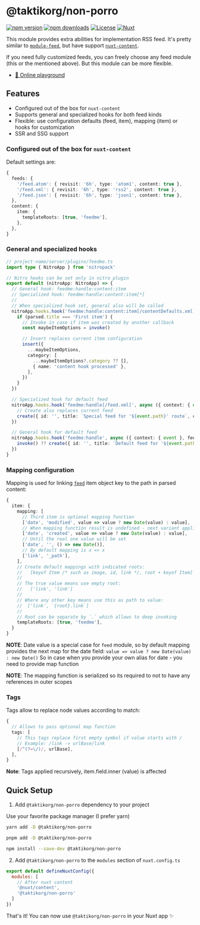 # @taktikorg/non-porro

[![npm version][npm-version-src]][npm-version-href]
[![npm downloads][npm-downloads-src]][npm-downloads-href]
[![License][license-src]][license-href]
[![Nuxt][nuxt-src]][nuxt-href]

This module provides extra abilities for implementation RSS feed.
It's pretty similar to [`module-feed`](https://nuxt.com/modules/module-feed),
but have support [`nuxt-content`](https://nuxt.com/modules/content).

If you need fully customized feeds, you can freely choose any feed module
(this or the mentioned above). But this module can be more flexible.

- [🏀 Online playground](https://stackblitz.com/github/helltraitor/@taktikorg/non-porro?file=playground%2Fapp.vue)

## Features

- Configured out of the box for `nuxt-content`
- Supports general and specialized hooks for both feed kinds
- Flexible: use configuration defaults (feed, item), mapping (item)
  or hooks for customization
- SSR and SSG support

### Configured out of the box for `nuxt-content`

Default settings are:

```ts
{
  feeds: {
    '/feed.atom': { revisit: '6h', type: 'atom1', content: true },
    '/feed.xml': { revisit: '6h', type: 'rss2', content: true },
    '/feed.json': { revisit: '6h', type: 'json1', content: true },
  },
  content: {
    item: {
      templateRoots: [true, 'feedme'],
    },
  },
}
```

### General and specialized hooks

```ts
// project-name/server/plugins/feedme.ts
import type { NitroApp } from 'nitropack'

// Nitro hooks can be set only in nitro plugin
export default (nitroApp: NitroApp) => {
  // General hook: feedme:handle:content:item
  // Specialized hook: feedme:handle:content:item[*]
  //
  // When specialized hook set, general also will be called
  nitroApp.hooks.hook('feedme:handle:content:item[/contentDefaults.xml]', async ({ feed: { insert, invoke, parsed } }) => {
    if (parsed.title === 'First item') {
      // Invoke in case if item was created by another callback
      const maybeItemOptions = invoke()

      // Insert replaces current item configuration
      insert({
        ...maybeItemOptions,
        category: [
          ...maybeItemOptions?.category ?? [],
          { name: 'content hook processed' },
        ],
      })
    }
  })

  // Specialized hook for default feed
  nitroApp.hooks.hook('feedme:handle[/feed.xml]', async ({ context: { event }, feed: { create } }) => {
    // Create also replaces current feed
    create({ id: '', title: `Special feed for '${event.path}' route`, copyright: '' })
  })

  // General hook for default feed
  nitroApp.hooks.hook('feedme:handle', async ({ context: { event }, feed: { create, invoke } }) => {
    invoke() ?? create({ id: '', title: `Default feed for '${event.path}' route`, copyright: '' })
  })
}
```

### Mapping configuration

Mapping is used for linking [`feed`](https://github.com/jpmonette/feed) item object key
to the path in parsed content:

```ts
{
  item: {
    mapping: [
      // Third item is optional mapping function
      ['date', 'modified', value => value ? new Date(value) : value],
      // When mapping function result is undefined - next variant applied
      ['date', 'created', value => value ? new Date(value) : value],
      // Until the real one value will be set
      ['date', '', () => new Date()],
      // By default mapping is x => x
      ['link', '_path'],
    ],
    // Create default mappings with indicated roots:
    //   [keyof Item /* such as image, id, link */, root + keyof Item]
    //
    // The true value means use empty root:
    //   ['link', 'link']
    //
    // Where any other key means use this as path to value:
    //  ['link', `{root}.link`]
    //
    // Root can be separate by `.` which allows to deep invoking
    templateRoots: [true, 'feedme'],
  }
}
```

**NOTE**: Date value is a special case for `feed` module, so by default mapping provides
the next map for the date field: `value => value ? new Date(value) : new Date()`
So in case when you provide your own alias for date - you need to provide map function

**NOTE**: The mapping function is serialized so its required to not to have any references in outer scopes

### Tags

Tags allow to replace node values according to match:

```ts
{
  // Allows to pass optional map function
  tags: [
    // This tags replace first empty symbol if value starts with /
    // Example: /link -> urlBase/link
    [/^(?=\/)/, urlBase],
  ],
}
```

**Note**: Tags applied recursively, item.field.inner (value) is affected

## Quick Setup

1. Add `@taktikorg/non-porro` dependency to your project

Use your favorite package manager (I prefer yarn)

```bash
yarn add -D @taktikorg/non-porro

pnpm add -D @taktikorg/non-porro

npm install --save-dev @taktikorg/non-porro
```

2. Add `@taktikorg/non-porro` to the `modules` section of `nuxt.config.ts`

```js
export default defineNuxtConfig({
  modules: [
    // After nuxt content
    '@nuxt/content',
    '@taktikorg/non-porro'
  ]
})
```

That's it! You can now use `@taktikorg/non-porro` in your Nuxt app ✨

<!-- Badges -->
[npm-version-src]: https://img.shields.io/npm/v/@taktikorg/non-porro/latest.svg?style=flat&colorA=18181B&colorB=28CF8D
[npm-version-href]: https://npmjs.com/package/@taktikorg/non-porro

[npm-downloads-src]: https://img.shields.io/npm/dm/@taktikorg/non-porro.svg?style=flat&colorA=18181B&colorB=28CF8D
[npm-downloads-href]: https://npmjs.com/package/@taktikorg/non-porro

[license-src]: https://img.shields.io/npm/l/@taktikorg/non-porro.svg?style=flat&colorA=18181B&colorB=28CF8D
[license-href]: https://npmjs.com/package/@taktikorg/non-porro

[nuxt-src]: https://img.shields.io/badge/Nuxt-18181B?logo=nuxt.js
[nuxt-href]: https://nuxt.com
